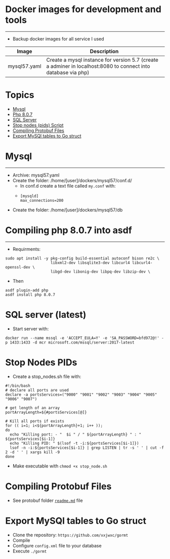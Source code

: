 # Docker images for development and tools
-------------------------------

- Backup docker images for all service I used

Image | Description
------|-----------
mysql57.yaml | Create a mysql instance for version 5.7 (create a adminer in localhost:8080 to connect into database via php) |

# Topics

- [Mysql](#mysql)
- [Php 8.0.7](#compiling-php-807-into-asdf)
- [SQL Server](#sql-server-latest)
- [Stop nodes (pids) Script](#stop-nodes-pids)
- [Compiling Protobuf Files](#compiling-protobuf-files)
- [Export MySQl tables to Go struct](#export-mysql-tables-to-go-struct)


# Mysql
-------------
- Archive: mysql57.yaml
- Create the folder: /home/[user]/dockers/mysql57/conf.d/
    - In conf.d create a text file called ```my.conf``` with:
    - ```shell
      [mysqld] 
      max_connections=200
      ``` 
- Create the folder: /home/[user]/dockers/mysql57/db

# Compiling php 8.0.7 into asdf
-------------------------------

- Requirments:

```shell
sudo apt install -y pkg-config build-essential autoconf bison re2c \
                    libxml2-dev libsqlite3-dev libcurl4 libcurl4-openssl-dev \
                    libgd-dev libonig-dev libpq-dev libzip-dev \
```

- Then

```shell
asdf plugin-add php
asdf install php 8.0.7
``` 

# SQL server (latest)

- Start server with:

```shell
docker run --name mssql -e 'ACCEPT_EULA=Y' -e 'SA_PASSWORD=bfd972@!' -p 1433:1433 -d mcr microsoft.com/mssql/server:2017-latest
```

# Stop Nodes PIDs

- Create a stop_nodes.sh file with:

```shell
#!/bin/bash
# declare all ports are used                                    
declare -a portsServices=("9000" "9001" "9002" "9003" "9004" "9005" "9006" "9007")

# get length of an array
portArrayLength=${#portsServices[@]}

# Kill all ports if exists
for (( i=1; i<${portArrayLength}+1; i++ ));
do
  echo "Killing port: - "  $i " / " ${portArrayLength} " : " ${portsServices[$i-1]}
  echo "Killing PID: " $(lsof -t -i:${portsServices[$i-1]})
  lsof -n -i:${portsServices[$i-1]} | grep LISTEN | tr -s ' ' | cut -f 2 -d ' ' | xargs kill -9
done
```

- Make executable with ```chmod +x stop_node.sh``` 

# Compiling Protobuf Files

- See protobuf folder [```readme.md```](./protobuf/README.md) file

# Export MySQl tables to Go struct

- Clone the repository: ```https://github.com/xxjwxc/gormt```
- Compile
- Configure ```config.xml``` file to your database
- Execute ```./gormt```